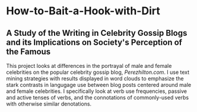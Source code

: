 # How-to-Bait-a-Hook-with-Dirt
## A Study of the Writing in Celebrity Gossip Blogs and its Implications on Society's Perception of the Famous

This project looks at differences in the portrayal of male and female celebrities on the popular celebrity gossip blog, *Perezhilton.com*.  I use text mining strategies with results displayed in word clouds to emphasize the stark contrasts in langugage use between blog posts centered around male and female celebrities.  I specifically look at verb use frequencies, passive and active tenses of verbs, and the connotations of commonly-used verbs with otherwise similar denotations.    